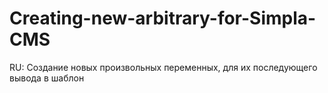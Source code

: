 # Creating-new-arbitrary-for-Simpla-CMS
RU: Создание новых произвольных переменных, для их последующего вывода в шаблон
